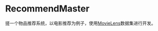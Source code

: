 # RecommendMaster

搓一个物品推荐系统，以电影推荐为例子，使用[MovieLens](https://grouplens.org/datasets/movielens/)数据集进行开发。



